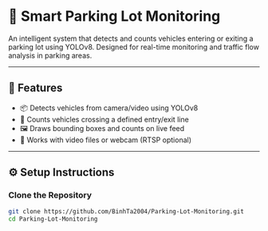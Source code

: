 # 🚗 Smart Parking Lot Monitoring
An intelligent system that detects and counts vehicles entering or exiting a parking lot using YOLOv8. Designed for real-time monitoring and traffic flow analysis in parking areas.

---

## 📌 Features
- 📦 Detects vehicles from camera/video using YOLOv8
- 🧮 Counts vehicles crossing a defined entry/exit line
- 🖼️ Draws bounding boxes and counts on live feed
- 📂 Works with video files or webcam (RTSP optional)

---

## ⚙️ Setup Instructions
### Clone the Repository
```bash
git clone https://github.com/BinhTa2004/Parking-Lot-Monitoring.git
cd Parking-Lot-Monitoring

